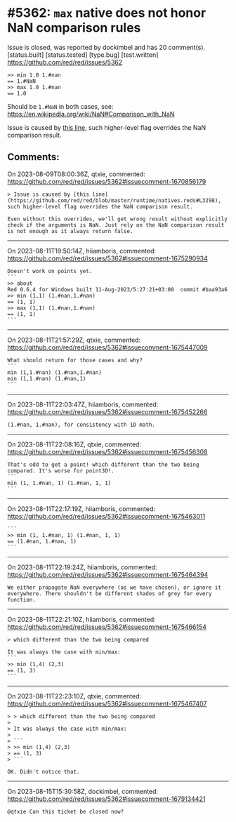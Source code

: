 
#5362: `max` native does not honor NaN comparison rules
================================================================================
Issue is closed, was reported by dockimbel and has 20 comment(s).
[status.built] [status.tested] [type.bug] [test.written]
<https://github.com/red/red/issues/5362>

```
>> min 1.0 1.#nan
== 1.#NaN
>> max 1.0 1.#nan
== 1.0
```
Should be `1.#NaN` in both cases, see: https://en.wikipedia.org/wiki/NaN#Comparison_with_NaN

Issue is caused by [this line](https://github.com/red/red/blob/master/runtime/natives.reds#L3298), such higher-level flag overrides the NaN comparison result.


Comments:
--------------------------------------------------------------------------------

On 2023-08-09T08:00:36Z, qtxie, commented:
<https://github.com/red/red/issues/5362#issuecomment-1670856179>

    > Issue is caused by [this line](https://github.com/red/red/blob/master/runtime/natives.reds#L3298), such higher-level flag overrides the NaN comparison result.
    
    Even without this overrides, we'll get wrong result without explicitly check if the arguments is NaN. Just rely on the NaN comparison result is not enough as it always return false.

--------------------------------------------------------------------------------

On 2023-08-11T19:50:14Z, hiiamboris, commented:
<https://github.com/red/red/issues/5362#issuecomment-1675290934>

    Doesn't work on points yet.
    ```
    >> about
    Red 0.6.4 for Windows built 11-Aug-2023/5:27:21+03:00  commit #baa93a6
    >> min (1,1) (1.#nan,1.#nan)
    == (1, 1)
    >> max (1,1) (1.#nan,1.#nan)
    == (1, 1)
    ```

--------------------------------------------------------------------------------

On 2023-08-11T21:57:29Z, qtxie, commented:
<https://github.com/red/red/issues/5362#issuecomment-1675447009>

    What should return for those cases and why?
    ```
    min (1,1.#nan) (1.#nan,1.#nan)
    min (1,1.#nan) (1.#nan,1)
    ```

--------------------------------------------------------------------------------

On 2023-08-11T22:03:47Z, hiiamboris, commented:
<https://github.com/red/red/issues/5362#issuecomment-1675452266>

    (1.#nan, 1.#nan), for consistency with 1D math.

--------------------------------------------------------------------------------

On 2023-08-11T22:08:16Z, qtxie, commented:
<https://github.com/red/red/issues/5362#issuecomment-1675456308>

    That's odd to get a point! which different than the two being compared. It's worse for point3D!.
    ```
    min (1, 1.#nan, 1) (1.#nan, 1, 1)
    ```

--------------------------------------------------------------------------------

On 2023-08-11T22:17:19Z, hiiamboris, commented:
<https://github.com/red/red/issues/5362#issuecomment-1675463011>

    ```
    >> min (1, 1.#nan, 1) (1.#nan, 1, 1)
    == (1.#nan, 1.#nan, 1)
    ```
    

--------------------------------------------------------------------------------

On 2023-08-11T22:19:24Z, hiiamboris, commented:
<https://github.com/red/red/issues/5362#issuecomment-1675464394>

    We either propagate NaN everywhere (as we have chosen), or ignore it everywhere. There shouldn't be different shades of grey for every function.

--------------------------------------------------------------------------------

On 2023-08-11T22:21:10Z, hiiamboris, commented:
<https://github.com/red/red/issues/5362#issuecomment-1675466154>

    > which different than the two being compared
    
    It was always the case with min/max:
    ```
    >> min (1,4) (2,3)
    == (1, 3)
    ```

--------------------------------------------------------------------------------

On 2023-08-11T22:23:10Z, qtxie, commented:
<https://github.com/red/red/issues/5362#issuecomment-1675467407>

    > > which different than the two being compared
    > 
    > It was always the case with min/max:
    > 
    > ```
    > >> min (1,4) (2,3)
    > == (1, 3)
    > ```
    
    OK. Didn't notice that.

--------------------------------------------------------------------------------

On 2023-08-15T15:30:58Z, dockimbel, commented:
<https://github.com/red/red/issues/5362#issuecomment-1679134421>

    @qtxie Can this ticket be closed now?

